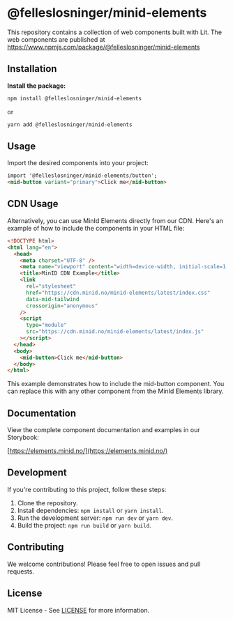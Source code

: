 # @felleslosninger/minid-elements

This repository contains a collection of web components built with Lit. The web components are published at https://www.npmjs.com/package/@felleslosninger/minid-elements

## Installation

**Install the package:**

```bash
npm install @felleslosninger/minid-elements
```

or

```bash
yarn add @felleslosninger/minid-elements
```

## Usage

Import the desired components into your project:

```html
import '@felleslosninger/minid-elements/button';
<mid-button variant="primary">Click me</mid-button>
```

## CDN Usage

Alternatively, you can use MinId Elements directly from our CDN. Here's an example of how to include the components in your HTML file:

```html
<!DOCTYPE html>
<html lang="en">
  <head>
    <meta charset="UTF-8" />
    <meta name="viewport" content="width=device-width, initial-scale=1.0" />
    <title>MinID CDN Example</title>
    <link
      rel="stylesheet"
      href="https://cdn.minid.no/minid-elements/latest/index.css"
      data-mid-tailwind
      crossorigin="anonymous"
    />
    <script
      type="module"
      src="https://cdn.minid.no/minid-elements/latest/index.js"
    ></script>
  </head>
  <body>
    <mid-button>Click me</mid-button>
  </body>
</html>
```

This example demonstrates how to include the mid-button component. You can replace this with any other component from the MinId Elements library.

## Documentation

View the complete component documentation and examples in our Storybook:

[https://elements.minid.no/](https://elements.minid.no/)

## Development

If you're contributing to this project, follow these steps:

1. Clone the repository.
2. Install dependencies: `npm install` or `yarn install`.
3. Run the development server: `npm run dev` or `yarn dev`.
4. Build the project: `npm run build` or `yarn build`.

## Contributing

We welcome contributions! Please feel free to open issues and pull requests.

## License

MIT License - See [LICENSE](LICENSE) for more information.
